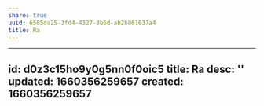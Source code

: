```yaml
---
share: true
uuid: 6585da25-3fd4-4327-8b6d-ab2b861637a4
title: Ra
---
```

---
id: d0z3c15ho9y0g5nn0f0oic5
title: Ra
desc: ''
updated: 1660356259657
created: 1660356259657
---